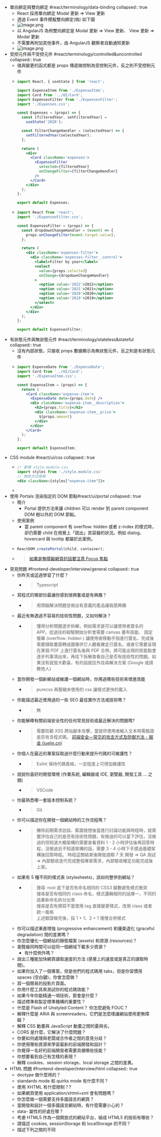- 單向綁定與雙向綁定 #react/terminology/data-binding
  collapsed:: true
	- React 採用單向綁定 Modal 更新 => View 更新
	- 透過 Event 事件模擬雙向綁定(偽) 如下圖
	- ![image.png](../assets/image_1666062577302_0.png)
	- 以 AngularJS 為例雙向綁定是 Modal 更新 => View 更新、 View 更新 => Modal 更新
	- 不需要再附加其他事件，由 AngularJS 觀察者自動通知更新
	- ![image.png](../assets/image_1666080904149_0.png)
- 受控元件與不受控元件 #react/terminology/controlled&uncontrolled
  collapsed:: true
	- 值與變更的函式都是 props 傳遞做控制為受控制元件，反之則不受控制元件
	- ```jsx
	  import React, { useState } from 'react';
	  
	  import ExpenseItem from './ExpenseItem';
	  import Card from '../UI/Card';
	  import ExpensesFilter from './ExpensesFilter';
	  import './Expenses.css';
	  
	  const Expenses = (props) => {
	    const [filteredYear, setFilteredYear] =
	      useState('2020');
	  
	    const filterChangeHandler = (selectedYear) => {
	      setFilteredYear(selectedYear);
	    };
	  
	    return (
	      <div>
	        <Card className='expenses'>
	          <ExpensesFilter
	            selected={filteredYear}
	            onChangeFilter={filterChangeHandler}
	          />
	        </Card>
	      </div>
	    );
	  };
	  
	  export default Expenses;
	  ```
	- ```jsx
	  import React from 'react';
	  import './ExpensesFilter.css';
	  
	  const ExpensesFilter = (props) => {
	    const dropdownChangeHandler = (event) => {
	      props.onChangeFilter(event.target.value);
	    };
	  
	    return (
	      <div className='expenses-filter'>
	        <div className='expenses-filter__control'>
	          <label>Filter by year</label>
	          <select
	            value={props.selected}
	            onChange={dropdownChangeHandler}
	          >
	            <option value='2022'>2022</option>
	            <option value='2021'>2021</option>
	            <option value='2020'>2020</option>
	            <option value='2019'>2019</option>
	          </select>
	        </div>
	      </div>
	    );
	  };
	  
	  export default ExpensesFilter;
	  ```
- 有狀態元件與無狀態元件 #react/terminology/stateless&stateful
  collapsed:: true
	- 沒有內部狀態，只接收 props 數據顯示為無狀態元件，反之則是有狀態元件
	- ```jsx
	  import ExpenseDate from './ExpenseDate';
	  import Card from '../UI/Card';
	  import './ExpenseItem.css';
	  
	  const ExpenseItem = (props) => {
	    return (
	      <Card className='expense-item'>
	        <ExpenseDate date={props.date} />
	        <div className='expense-item__description'>
	          <h2>{props.title}</h2>
	          <div className='expense-item__price'>
	            ${props.amount}
	          </div>
	        </div>
	      </Card>
	    );
	  };
	  
	  export default ExpenseItem;
	  ```
- CSS module #react/ui/css
  collapsed:: true
	- ```jsx
	  // 新增 style.module.css
	  import styles from './style.module.css'
	  // 物件方式使用
	  <div className={styles["expense-item"]}>
	  ```
	-
- 使用 Portals 渲染指定的 DOM 節點#react/ui/portal
  collapsed:: true
	- 簡介
		- Portal 提供方法來讓 children 可以 render 到 parent component DOM 樹以外的 DOM 節點。
	- 使用案例
		- 當 parent component 有 overflow: hidden 或者 z-index 的樣式時，卻仍需要 child 在視覺上「跳出」其容器的狀況。例如 dialog、hovercard 與 tooltip 都屬於此案例。
	- ```jsx
	  ReactDOM.createPortal(child, container);
	  ```
	- > [如果是無障礙網頁的話要注意 Focus 焦點](https://zh-hant.reactjs.org/docs/accessibility.html#programmatically-managing-focus)
- 常見問題 #frontend-developer/interview/general
  collapsed:: true
	- 你昨天或這週學習了什麼？
		- > Typescript
	- 寫程式的哪部份最讓你感到很興奮或是有興趣？
		- > 用頭腦解決問題並做出有意義的產品讓我感興趣
	- 最近有無遇過不容易的技術性問題，又如何解決？
		- > 懂得分析問題逐步拆解，例如需求是可以讓使用者簽名的 APP。從過往的經驗開始分析會需要 canvas 畫布技能、 固定螢幕 (overflow: hidden ) 讓使用者移動手指進行簽名，完成後需要擷取畫面轉成圖像供它人觀看確定已簽名，或者它需要呈現在某個 PDF 上進行簽名後與 PDF 合併。將可能出現的技能點會逐步列事項出來，再往下拆解查看自己是否有技術性的問題。如果沒有就皆大歡喜，有的話就往外找尋解決方案 (Google 或請教他人)
	- 當你開發一個新網站或維護一個網站時，你用過哪些技術來增進效能
		- > purecss 再壓縮未使用的 css 讓樣式更快的載入
	- 你能描述最近使用過的一些 SEO 最佳實作方法或技術嗎？
		- > 無
	- 你能解釋有關前端安全性的任何常見技術或最近解決的問題嗎?
		- > 需要防範 XSS 跨站腳本攻擊，當提供使用者輸入文本時需驗證是否有含程式碼。
		  > [前端安全—常见的攻击方式及防御方法 - 掘金 (juejin.cn)](https://juejin.cn/post/6981348663298064397)
	- 你個人在最近的專案採取過什麼行動來提升代碼的可維護性？
		- > Eslint 保持代碼風格，一定程度上可增加維護性
	- 說說你喜好的開發環境 (作業系統, 編輯器或 IDE, 瀏覽器, 開發工具 … 之類)
		- > VSCode
	- 你最熟悉哪一套版本控制系統？
		- > Git
	- 你可以描述你在開發一個網站時的工作流程嗎？
		- > 撇除前期需求訪談、藍圖發想後當進行討論功能與時程時，就需要評估自己的是否有技術性問題，有做過的可以當下評估，沒做過的但知道大概架構的需要查看資料 1 - 2 小時評估後再回答時程，沒做過且不知道架構的話，需要 3 - 4 小時下手摸過基礎架構後回答時程。
		  > 時程這關結束後開發週期 7 天 開發 => QA 測試 => 內部驗收迭代完成整個專案需求，內部驗收確定功能完成後上架。
	- 如果有 5 種不同的樣式表 (stylesheets)，該如何整併到網站？
		- > 搜尋 :root 底下是否有命名相同的 CSS3 變數避免樣式衝突  
		  > 搜尋是否有相同的 class 命名，樣式邏輯相同的話擇一，不同的話重新命名拆分出來  
		  > 搜尋是否有撰寫不當使用 tag 直接變更樣式，改用 class 或者統一風格  
		  > 上述驗證做完後，採 1 + 1、2 + 1 慢慢合併樣式
	- 你可以描述漸進增強 (progressive enhancement) 和優美退化 (graceful degradation) 間的差異嗎？
	- 你怎麼優化一個網站的靜態檔案 (assets) 和資源 (resources)？
	- 瀏覽器同時間可以從同一個網域下載多少資源？
		- 有什麼例外嗎？
	- 說出三種能加快網頁讀取速度的方法 (感覺上的速度或是真正的讀取時間)。
	- 如果你加入了一個專案，但是他們的程式碼用 tabs，但是你習慣用 spaces (空白鍵)，你會怎麼做？
	- 寫一個簡易的投影片頁面。
	- 你用什麼工具來測試你的程式碼效能？
	- 如果今年你能精通一項技術，那會是什麼？
	- 描述標準和製定標準機構的重要性？
	- 什麼是 Flash of Unstyled Content？ 你怎麼避免 FOUC？
	- 解釋什麼是 ARIA 與 screenreaders，它們是怎麼樣讓網站使用更無障礙？
	- 解釋 CSS 動畫與 JavaScript 動畫之間的憂與劣。
	- CORS 是什麼，它解決了什麼問題？
	- 你要如何處理與老闆或合作者之間的意見分歧？
	- 你使用哪些資源來學習最新的前端開發和設計？
	- 你覺得一名好的前端開發者需要具備哪些技能？
	- 你想要看到自己有怎樣的表現？
	- 解釋 cookies、session storage、local storage 之間的差異。
- HTML 問題 #frontend-developer/interview/html
  collapsed:: true
	- doctype 做什麼用的？
	- standards mode 和 quirks mode 有什麼不同？
	- 使用 XHTML 有什麼限制？?
	- 如果網頁使用 application/xhtml+xml 會有問題嗎？
	- 你怎麼做一個需要支持多國語言的網頁？
	- 當開發和設計一個多國語言網站時，有什麼需要小心的？
	- data- 屬性的好處在哪？
	- 考慮 HTML5 作為一個開放式的網站平台，組成 HTML5 的技術有哪些？
	- 請描述 cookies, sessionStorage 和 localStorage 的不同？
	- 描述下列之間的不同 <script>, <script async> & <script defer>。
	- 為什麼把 CSS <link> 放在 `<head></head>` 之間，與將 JS <script> 放在 </body> 之前是個較好的主意？有什麼例外情形嗎？
	- 什麼是漸進式呈現？
	- 有用過 HTML 樣板語言（template languages）嗎？
	- Why you would use a attribute in an image tag? Explain the process the browser uses when evaluating the content of this attribute.srcset
	- What is the difference between and ?`canvas` `svg`
	- What are empty elements in HTML
- CSS 問題 #frontend-developer/interview/css
  collapsed:: true
	- 舉出至少 3 種垂直置中的方式
	- flex box，行高垂直、margin 垂直,  定位垂直，grid 垂直
	- CSS 的 class 和 ID 兩者有何差異？
		- ID 權重較高一個頁面只能有一個
		- class 較低可重復使用
	- 描述 “resetting” 和 “normalizing” 的差異性？你會選擇哪一種，為什麼選擇它？
	- 描述 Floats 並解釋如何運作。
	- Describe pseudo-elements and discuss what they are used for.
	- 描述 z-index 並且描述堆疊內容 (stacking context) 如何形成。
	- 解釋 BFC(Block Formatting Context) 是什麼、如何運作的。
	- 有哪些不同的 clearing 技術？哪個適用在哪種內容上？
	- 描述 CSS sprites, 你如何實作在網頁或網站上？
	- 你最喜愛的圖片取代技術是什麼？你什麼時候會用到？
	- 針對各瀏覽器制定的樣式表（browser-specific styling），你的做法是？
	- 你怎麼讓你的網頁支援有功能限制的瀏覽器？
		- 你會使用什麼樣的技術/流程 ？
	- 有什麼方法來隱藏網頁的內容？ (只顯示在 screen readers)？
	- 你使用過 grid system 嗎？如果有的話？你較推薦哪個？
	- 你曾經實作 media queries 或是 mobile specific (手機規格的) layouts/CSS?
	- 你熟悉任何有關 SVG 嗎？
	- Can you give an example of an property other than ? `@mediascreen`
	- 你如何優化你的網頁以利於列印？
	- 在寫高效的 CSS 時，有什麼要注意的？
	- 使用 CSS preprocessors 的優點和缺點是什麼？ (Sass, Compass, Stylus, LESS)
		- 描述你使用過的喜歡和不喜歡的 CSS preprocessors。
	- 你如何使用非標準字體來實作網頁設計？
	- 解釋瀏覽器如何按照 CSS selector 找到對應的 element。
	- 解釋你所認知的 box model，以及你如何在 CSS 告訴瀏覽器使用不同 box model 來呈現圖層？
	- 請解釋 \* { box-sizing: border-box; }？並且說明使用它的好處？
	- 請列出您記憶中 display 屬性的全部值。
	- 請說明 inline 和 inline-block 的差異性？
	- 請說明 relative、fixed、absolute 和 static 元件差異性？
	- ‘C’ 在 CSS 中代表層疊。樣式的優先級（舉出範例）？如何利用這項功能？
	- 你目前有使用哪一套 CSS Framework 在開發環境或產品線上？
		- 如果有，請問是哪一套，並且描述如果改善或提昇 CSS Framework？
	- 請問你有使用過 CSS Flexbox 或 Grid specs？
		- 有什麼區別 ?? 你何種情況會使用其中一種
	- 如何區分 responsive design 與 adaptive design 有何不同？
	- 你曾經使用過 retina graphics？如果有，是在什麼時機以及用了什麼技術？
	- 為什麼會用 translate() 代替 aboslute positioning，或者用 absolute positioning 代替 translate？為什麼要這樣？
	- Can you explain the difference between coding a web site to be responsive versus using a mobile-first strategy?
	- How is clearfix css property useful?
	- Can you explain the difference between px, em and rem as they relate to font sizing?
	- Can you give an example of a pseudo class? Can you provide an example use case for a pseudo class?
- JS 問題 #frontend-developer/interview/js
  collapsed:: true
	- 描述 event delegation。
		- 能降低監聽項目，如果是實作 navbar 監聽則可以在父層 nav 實作向子節點的 a 是否受點擊
	- 描述 this 如何在 JavaScript 中運作。
		- 說明 ES6 有哪些改變 this 的方法，有何不同
		- bind 回傳已綁定 this 與參數的函式
		- call 呼叫函式可傳入參數指定為 this, 函式參數依順序傳遞
		- apply 呼叫函式可傳入參數指定為 this 函式參數以陣列傳遞
		-
	- 描述 prototypal inheritance 如何運作？
		- JavaScript 的型別等原型都是物件，物件則可以被繼承透過`__proto__` 查找
		- 假設你建立了 Person 物件在執行時呼叫了 toString()
		- 但是明明記得 Person 物件沒有這個方法，確有回傳 `[object Object]` 這個就是由 `__proto__ ` 給的方法，因為所有物件都有其原型 Ojbect 物件，這是它的方法
		-
		-
	- 你如何測試你的 JavaScript？
	- AMD vs. CommonJS?
	- 解釋下列程式碼為什麼不是 IIFE: (Immediately Invoked Function Expression,立即函式)
		- ```js
		  function foo(){ }();
		  ```
		- 需要修改那裡使它成為 IIFE?
	- null、undefined 和 undeclared 變數之間有什麼差異？
		- 你如何檢查？
	- 什麼是 closure, 如何/為什麼使用?
	- ```js
	  // 常運用在某目的函式工廠有某參數需要是固定的需求
	  function makeAdder(x) {
	  return function(y) {
	    return x + y;
	  };
	  }
	  var add5 = makeAdder(5);
	  var add10 = makeAdder(10);
	  ```
	- What language constructions do you use for iterating over object properties and array items?
	- Can you describe the main difference between the loop and methods and why you would pick one versus the other?Array.forEach()Array.map()
	- anonymous functions 典型的使用時機？
	- 你如何架構你的程式碼？ (module pattern, classical inheritance?)
	- host objects 和 native objects 有何不同？
	- `function Person(){}`、`var person = Person()`和` var person = new Person()`之間有何不同？
	- Explain the differences on the usage of between and `function foo() {}` `var foo = function() {}`
	- .call 和 .apply 有何不同？
		- 參數傳遞的方式不同
	- 描述 Function.prototype.bind?
		- 可做為綁定 this, 綁定參數的並以此回傳新的函式
	- 你什麼時候優化你的程式？
	- 你什麼情況會使用 document.write()？
		- 多數的廣告產生仍然使用 document.write() 雖然這樣用會令人皺眉
	- feature detection, feature inference, 和使用 UA string 有什麼不同？
	- 盡可能的詳述描述 AJAX。
		-
	- 描述 JSONP 如何運作 (且為何它不是真正的 AJAX)。
	- 你是用過 JavaScript templating (樣板) ？
		- 如果有的話，你有用過哪些 libraries？ (Mustache.js, Handlebars … 等)
	- 描述 “hoisting”
		- 變數和函數的宣告會在編譯階段就被放入記憶體，但實際位置和程式碼中完全一樣
	- 描述 event bubbling. 事件冒泡 往上觸及
	- 描述 event capturing. 事件捕捉 往下觸及
	- “attribute” 和 “property” 的不同？
		- attribute 瀏覽器的屬性
		- property 物件的屬性
	- 為什麼擴展 JavaScript 內建的 objects 不是個好方法？
		- 汙染環境問題
		- 團隊協作上的不易
	- document load event 和 document ready event 有什麼不同？
		- load event 網頁依賴資源已載入
		- ready event 瀏覽器的 DOM 已載入
	- == 和 === 有什麼不同？
		- 嚴格語法差異 比對記憶體位置
	- 描述 JavaScript 的 same-origin policy (同源策略)
		- 同源策略是指在Web瀏覽器中，允許某個網頁腳本訪問另一個網頁的數據，但前提是這兩個網頁必須有相同的URI、主機名和埠號，一旦兩個網站滿足上述條件，這兩個網站就被認定為具有相同來源。此策略可防止某個網頁上的惡意腳本通過該頁面的文檔對象模型訪問另一網頁上的敏感數據
	- 實作如下程式:
	  
	  ```js
	  duplicate([1, 2, 3, 4, 5]); // [1,2,3,4,5,1,2,3,4,5]
	  ```
	- Ternary expression 怎麼來的, “Ternary” 的意思是什麼？
	- 什麼是 "use strict";? 使用他的優點和缺點是什麼？
	- 建個數到 100 的迴圈，當數字是 3 的倍數時輸出 “fizz”，當數字是 5 的倍數時輸出 "buzz"，當數字同時是 3 與 5 的倍數時輸出 “fizzbuzz”。
	- ```js
	  function todo() {
	    for(let i=1; i<100;i++){
	      if(i %3 ===0 && i%5 ===0){
	        console.log('fizzbuzz')
	      }else if(i% 3 ===0){
	        console.log('fizz')
	      }else if(i%5===0){
	        console.log('buzz')
	      }
	    }
	  }
	  ```
	- What are the differences between variables created using , or ? `let` `var` `const`
	- What are the differences between ES6 class and ES5 function constructors?
	- 為什麼保持網站的全域(global scope)原樣是一個好做法？
		- 環境會被曝光，會作為安全性的顧慮被使用者異動
	- 為什麼要用 load 事件？有什麼缺點嗎？有其他選擇嗎？又為何選擇它？
	  解釋什麼是 single page app，並怎麼讓它對 SEO 更友善。
	- SSR , SSG
	- 你對 Promises 的經驗？有用過相關的補強（ployfills）嗎？
	- Promises 之於 callbacks 的優劣？
	- JavaScript 轉譯器（transpiler）的優缺點？
	- 你用什麼工具或技巧來做 JavaScript debug?
	- 你都用什麼對 object properties 與 array 進行迭代？
	- 解釋 mutable 與 immutable objects 之間的不同。
		- 舉個 immutable 在 JavaScript 中例子？
		- immutability 的憂劣？
		- 如何達成 immutability？
	- 解釋同步（synchronous）與非同步（asynchronous）函式之間的差異。
	- Event loop 是什麼？
		- call stack 與 task queue 之間的不同？
		-
	- Can you offer a use case for the new arrow function syntax? How does this new syntax differ from other functions? `=>`
	- What advantage is there for using the arrow syntax for a method in a constructor?
	- What is the definition of a higher-order function?
	- Can you give an example for destructuring an object or an array?
	- Can you give an example of generating a string with ES6 Template Literals?
	- Can you give an example of a curry function and why this syntax offers an advantage?
	- What are the benefits of using and how is it different from ? `spread` `syntaxrest` `syntax`
	- How can you share code between files?
	- Why you might want to create static class members?
	- What is the difference between and loops in JavaScript? `while` `do-while`
	- What is a promise? Where and how would you use promise?
	- Discuss how you might use Object Oriented Programming principles when coding with JavaScript.
	- What will be returned by each of these?
	  
	  ```js
	  console.log('hello' || 'world');
	  // hello
	  console.log('foo' && 'bar');
	  // bar
	  ```
- 測試問題 #frontend-developer/interview/test
  collapsed:: true
	- 寫測試有什麼好壞？
	- 都用什麼工具測試代碼是否能運作？
	- Unit test 與 functional/integration 間的不同？
	- 監控代碼風格 linting 工具的用途是？
	- What are some of the testing best practices?
- 效能問題 #frontend-developer/interview/performance
  collapsed:: true
	- 你都用什麼工具尋找效能上的臭蟲？
	- 有哪些方法可改善網站在 scrolling 效能？
	- 解釋 layout, painting 與 compositing 的不同。（瀏覽器在 render 上的效能問題）
- 網路問題 #frontend-developer/interview/network
  collapsed:: true
	- 傳統上為什麼用多個域名來放置網站資源會比較好？
	- 請詳細描述當您在網址列打入網址開始到最後網頁呈現在螢幕前的整個流程。
	- What are the differences between Long-Polling, Websockets and Server-Sent Events?
	- Long-Polling, Websockets, SSE (Server-Sent Event) 之間有什麼差異？
		- 請描述下列 request 和 response headers：
		- Diff. between Expires, Date, Age and If-Modified-…
		- DNT
		- Cache-Control
		- Transfer-Encoding
		- ETag
		- X-Frame-Options
	- 列出所有你知道的 HTTP 操作，並詳加解釋。
	- http 與 https 差異
		- https 加入 SSL 非對稱式加密改善 HTTP 明文傳遞資訊的問題
		- 公鑰與私鑰做資料加密與解密，且非對稱加密的運算量較高，傳遞回應較慢；實際的架構上，會透過公開金鑰加密傳遞出共用的金鑰，再透過共用金鑰加密進行後續的傳遞，兼顧了安全性及傳遞速度。
	- What is domain pre-fetching and how does it help with performance?
	- What is a CDN and what is the benefit of using one?
- 程式碼問題 #frontend-developer/interview/code
  collapsed:: true
	- 問題 : foo 值是什麼
	- ```js
	  var foo = 10 + '20';
	  ```
	- 問題 : 下面程式會輸出什麼 ?
	- ```js
	  console.log(0.1 + 0.2 == 0.3);
	  ```
	- 問題 : 實作符合下面的函式
	- ```js
	  add(2, 5); // 7
	  add(2)(5); // 7
	  ```
	- 問題 : 下面的 statement(陳述式) 會回傳什麼？
	- ```js
	  "i'm a lasagna hog".split('').reverse().join('');
	  ```
	- 問題 : window.foo 的值是什麼？
	- ```js
	  window.foo || (window.foo = 'bar');
	  ```
	- 問題 : 下面的兩個 alerts 的結果會是什麼？
	- ```js
	  var foo = 'Hello';
	  (function () {
	    var bar = ' World';
	    alert(foo + bar);
	  })();
	  alert(foo + bar);
	  ```
	- 問題 : 下面 foo.length 的值是什麼？
	- ```js
	  var foo = [];
	  foo.push(1);
	  foo.push(2);
	  ```
	- 問題 : 下面 foo.x 的值是什麼？
	- ```js
	  var foo = { n: 1 };
	  var bar = foo;
	  foo.x = foo = { n: 2 };
	  ```
	- 問題 : 下面這段 console 會印出什麼？
	- ```js
	  console.log('one');
	  setTimeout(function () {
	    console.log('two');
	  }, 0);
	  Promise.resolve().then(function () {
	    console.log('three');
	  });
	  console.log('four');
	  ```
	- 問題 : 下面 4 個 promise 有何區別 ?
	- ```js
	  doSomething().then(function () {
	    return doSomethingElse();
	  });
	  
	  doSomething().then(function () {
	    doSomethingElse();
	  });
	  
	  doSomething().then(doSomethingElse());
	  
	  doSomething().then(doSomethingElse);
	  ```
	- 問題 : 下面 console 會印出什麼 ? 為什麼 ?
	- ```js
	  (function () {
	    var a = (b = 3);
	  })();
	  
	  console.log('a defined? ' + (typeof a !== 'undefined'));
	  console.log('b defined? ' + (typeof b !== 'undefined'));
	  ```
	- 問題 : 下面兩個函數會返回相同的東西嗎? 為什麼會 & 為什麼不會 ?
	- ```js
	  function foo1() {
	    return {
	      bar: 'hello',
	    };
	  }
	  
	  function foo2() {
	    return;
	    {
	      bar: 'hello';
	    }
	  }
	  ```
- 有趣問題 #frontend-developer/interview/bizarre
  collapsed:: true
	- 你最近寫過最酷的專案是？
	- 你使用的開發工具中，你最喜歡的部分是什麼？
	- 誰在前端社區激勵了你
	- 你有任何的 pet projects (個人開發的小專案)？ 什麼樣的？
-